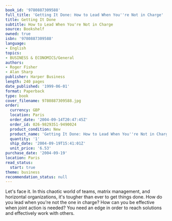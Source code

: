 ```yaml
---
book_id: '9780887309588'
full_title: 'Getting It Done: How to Lead When You''re Not in Charge'
title: Getting It Done
subtitle: How to Lead When You're Not in Charge
source: Bookshelf
owned: true
isbn: '9780887309588'
language:
- English
topics:
- BUSINESS & ECONOMICS/General
authors:
- Roger Fisher
- Alan Sharp
publisher: Harper Business
length: 240 pages
date_published: '1999-06-01'
format: Paperback
type: book
cover_filename: 9780887309588.jpg
order:
  currency: GBP
  location: Paris
  order_date: '2004-09-14T20:47:45Z'
  order_id: 026-9829351-9490024
  product_condition: New
  product_name: 'Getting It Done: How to Lead When You''re Not in Charge'
  quantity: '1'
  ship_date: '2004-09-19T15:41:01Z'
  unit_price: '6.53'
purchase_date: '2004-09-19'
location: Paris
read_status:
  start: true
theme: business
recommendation_status: null
---
```

Let's face it. In this chaotic world of teams, matrix management, and horizontal organizations, it's tougher than ever to get things done. How do you lead when you're not the one in charge? How can you be effective when joint action is needed? You need an edge in order to reach solutions and effectively work with others.
